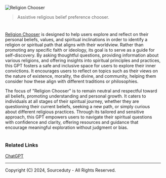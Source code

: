 ![Religion Chooser](https://github.com/user-attachments/assets/30df182b-efbd-4675-bf84-5d6865af037d)

> Assistive religious belief preference chooser.
#

[Religion Chooser](https://chatgpt.com/g/g-86uXRyFVq-religion-chooser) is designed to help users explore and reflect on their personal beliefs, values, and spiritual inclinations in order to identify a religion or spiritual path that aligns with their worldview. Rather than promoting any specific faith or ideology, its goal is to serve as a guide for self-discovery. By asking thoughtful questions, providing information about various religions, and offering insights into spiritual principles and practices, this GPT fosters a safe and inclusive space for users to explore their inner convictions. It encourages users to reflect on topics such as their views on the nature of existence, morality, the divine, and community, helping them consider how these align with different traditions or philosophies.

The focus of "Religion Chooser" is to remain neutral and respectful toward all beliefs, promoting understanding and personal growth. It caters to individuals at all stages of their spiritual journey, whether they are questioning their current beliefs, seeking a new path, or simply curious about different religious practices. Through its tailored and sensitive approach, this GPT empowers users to navigate their spiritual questions with confidence and clarity, offering resources and guidance that encourage meaningful exploration without judgment or bias.

#
### Related Links

[ChatGPT](https://github.com/sourceduty/ChatGPT)

***
Copyright (C) 2024, Sourceduty - All Rights Reserved.
